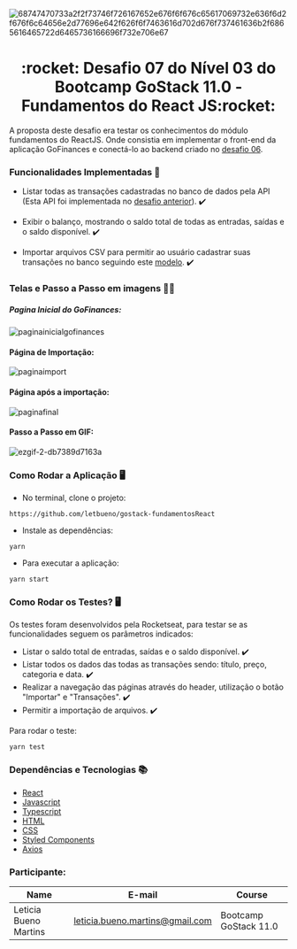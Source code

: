 ![68747470733a2f2f73746f726167652e676f6f676c65617069732e636f6d2f676f6c64656e2d77696e642f626f6f7463616d702d676f737461636b2f6865616465722d6465736166696f732e706e67](https://user-images.githubusercontent.com/50913322/87230209-c2d41600-c384-11ea-9339-71a8deacfccc.png)


<h1 align="center">:rocket: Desafio 07 do Nível 03 do Bootcamp GoStack 11.0 - Fundamentos do React JS:rocket:</h1>

A proposta deste desafio era testar os conhecimentos do módulo fundamentos do ReactJS. Onde consistia em implementar o front-end da aplicação GoFinances e conectá-lo ao backend criado no [desafio 06](https://github.com/letbueno/gostack-desafio-iniciandoBackEnd).

### Funcionalidades Implementadas :bookmark_tabs:
- Listar todas as transações cadastradas no banco de dados pela API (Esta API foi implementada no [desafio anterior](https://github.com/letbueno/gostack-desafio-iniciandoBackEnd)). :heavy_check_mark:

- Exibir o balanço, mostrando o saldo total de todas as entradas, saídas e o saldo disponível. :heavy_check_mark:

- Importar arquivos CSV para permitir ao usuário cadastrar suas transações no banco seguindo este [modelo](https://github.com/Rocketseat/bootcamp-gostack-desafios/blob/master/desafio-database-upload/assets/file.csv). :heavy_check_mark:

### Telas e Passo a Passo em imagens 	:technologist:
##### Pagina Inicial do GoFinances:

![paginainicialgofinances](https://user-images.githubusercontent.com/50913322/87230827-9cb07500-c388-11ea-81da-f0a47f511f9d.jpg)

#### Página de Importação:

![paginaimport](https://user-images.githubusercontent.com/50913322/87230847-bea9f780-c388-11ea-9fbd-4467a148789a.jpg)

#### Página após a importação:
![paginafinal](https://user-images.githubusercontent.com/50913322/87230755-565b1600-c388-11ea-9a02-aed2038058c9.jpg)


#### Passo a Passo em GIF:
![ezgif-2-db7389d7163a](https://user-images.githubusercontent.com/50913322/87230655-d46aed00-c387-11ea-9de4-e53ae46d029f.gif)


### Como Rodar a Aplicação :desktop_computer:


- No terminal, clone o projeto:

```
https://github.com/letbueno/gostack-fundamentosReact
```

- Instale as dependências:
```
yarn 
```

- Para executar a aplicação:
```
yarn start
```
### Como Rodar os Testes? :desktop_computer:
Os testes foram desenvolvidos pela Rocketseat, para testar se as funcionalidades seguem os parâmetros indicados:
- Listar o saldo total de entradas, saídas e o saldo disponível. :heavy_check_mark:
- Listar todos os dados das todas as transações sendo: título, preço, categoria e data. :heavy_check_mark:
- Realizar a navegação das páginas através do header, utilização o botão "Importar" e "Transações". :heavy_check_mark:
- Permitir a importação de arquivos. :heavy_check_mark:

Para rodar o teste:
```
yarn test
```
### Dependências e Tecnologias :books: 
- [React](https://pt-br.reactjs.org/docs/getting-started.html)
- [Javascript](https://devdocs.io/javascript/)
- [Typescript](https://www.typescriptlang.org/docs/home.html)
- [HTML](https://devdocs.io/html/)
- [CSS](https://devdocs.io/html/)
- [Styled Components](https://styled-components.com/docs)
- [Axios](https://github.com/axios/axios)


### Participante: 
|Name|E-mail|Course|
| -------- | -------- | -------- |
|Leticia Bueno Martins|leticia.bueno.martins@gmail.com|Bootcamp GoStack 11.0|
